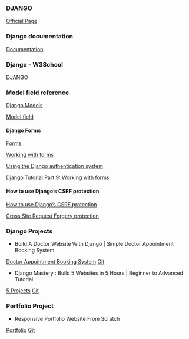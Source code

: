### DJANGO

[Official Page](https://www.djangoproject.com/start/)

### Django documentation

[Documentation](https://docs.djangoproject.com/en/5.2/)

### Django - W3School

[DJANGO](https://www.w3schools.com/django/django_install_django.php)


### Model field reference

[Django Models](https://www.w3schools.com/django/django_models.php)

[Model field](https://docs.djangoproject.com/en/5.2/ref/models/fields/)

#### Django Forms

[Forms](https://docs.djangoproject.com/en/5.1/ref/forms/)

[Working with forms](https://docs.djangoproject.com/en/5.1/topics/forms/)

[](https://docs.djangoproject.com/en/1.8/_modules/django/contrib/auth/forms/)

[Using the Django authentication system](https://docs.djangoproject.com/en/5.2/topics/auth/default/)

[Django Tutorial Part 9: Working with forms](https://developer.mozilla.org/en-US/docs/Learn_web_development/Extensions/Server-side/Django/Forms)

#### How to use Django’s CSRF protection
[How to use Django’s CSRF protection](https://docs.djangoproject.com/en/5.1/howto/csrf/)

[Cross Site Request Forgery protection](https://docs.djangoproject.com/en/5.2/ref/csrf/)

### Django Projects

- Build A Doctor Website With Django | Simple Doctor Appointment Booking System

[Doctor Appointment Booking System](https://www.youtube.com/watch?v=3_3q_dE4_qs&ab_channel=SelmiTech)
[Git](https://github.com/SelmiAbderrahim/Django-Doctor-Website/tree/main/django)

- Django Mastery : Build 5 Websites in 5 Hours | Beginner to Advanced Tutorial

[5 Projects](https://www.youtube.com/watch?v=hWhWdf2gsfQ&ab_channel=ErrorByNight)
[Git](https://github.com/Err0r-By-Night)

### Portfolio Project

- Responsive Portfolio Website From Scratch

[Portfolio](https://www.youtube.com/watch?v=ldwlOzRvYOU&t=606s&ab_channel=HowtoBecomeaDeveloper)
[Git](https://github.com/Ade-mir/html-css-js-portfolio-tutorial-2)